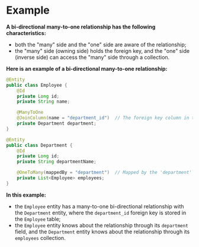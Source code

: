 # Example
**A bi-directional many-to-one relationship has the following characteristics:**
- both the "many" side and the "one" side are aware of the relationship;
- the "many" side (owning side) holds the foreign key, and the "one" side (inverse side) 
can access the "many" side through a collection.

**Here is an example of a bi-directional many-to-one relationship:**
```java
@Entity
public class Employee {
    @Id
    private Long id;
    private String name;

    @ManyToOne
    @JoinColumn(name = "department_id")  // The foreign key column in the Employee table
    private Department department;
}

@Entity
public class Department {
    @Id
    private Long id;
    private String departmentName;

    @OneToMany(mappedBy = "department")  // Mapped by the 'department' field in Employee
    private List<Employee> employees;
}
```
**In this example:**
- the `Employee` entity has a many-to-one bi-directional relationship with the `Department` entity,
  where the `department_id` foreign key is stored in the `Employee` table;
- the `Employee` entity knows about the relationship through its `department`
field, and the `Department` entity knows about the relationship through its `employees` collection.
